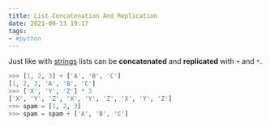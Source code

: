 ```yaml
---
title: List Concatenation And Replication
date: 2021-09-13 19:17
tags:
- #python
---
```


Just like with [strings](20210910201646-string-concatenation-and-replication.md)
lists can be **concatenated** and **replicated** with `+` and `*`.

```python
>>> [1, 2, 3] + ['A', 'B', 'C']
[1, 2, 3, 'A', 'B', 'C']
>>> ['X', 'Y', 'Z'] * 3
['X', 'Y', 'Z', 'X', 'Y', 'Z', 'X', 'Y', 'Z']
>>> spam = [1, 2, 3]
>>> spam = spam + ['A', 'B', 'C']
```
